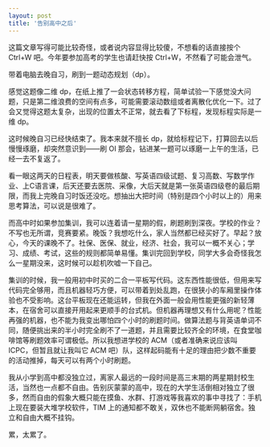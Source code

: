 ```yaml
---
layout: post
title: '告别高中之后'
---
```

这篇文章写得可能比较奇怪，或者说内容显得比较傻，不想看的话直接按个 Ctrl+W 吧。今年要参加高考的学生也请赶快按 Ctrl+W，不然看了可能会泄气。

带着电脑去晚自习，刷到一题动态规划（dp）。

感觉这题像二维 dp，在纸上推了一会状态转移方程，简单试验一下感觉没大问题，只是第二维浪费的空间有点多，可能需要滚动数组或者离散化优化一下。过了会又觉得这题太复杂，出现的位置太不正常，就去看了下标程，发现标程实际是一维 dp。

这时候晚自习已经快结束了。我本来就不擅长 dp，就给标程记下，打算回去以后慢慢琢磨，却突然意识到——刷 OI 那会，钻进某一题可以琢磨一上午的生活，已经一去不复返了。

看一眼这两天的日程表，明天要做核酸、写英语四级试题、复习高数、写数学作业、上C语言课，后天还要去医院、采像，大后天就是第一张英语四级卷的最后期限，而我上完晚自习时饭还没吃。想抽出大把时间（特别是四个小时以上的）用来思考算法，可以说是很难了。

而高中时如果参加集训，我可以连着请一星期的假，刷题刷到深夜。学校的作业？不写也无所谓，竞赛要紧。晚饭？我想吃什么，家人当然都已经买好了。早起？放心，今天的课晚不了。社保、医保、就业，经济、社会，我可以一概不关心；学习、成绩、考试，这些的规则都简单易懂。集训完回到学校，同学大多会奇怪我怎么一星期没来，这时候可以趁机吹嘘一下自己。

集训的时候，我一般用初中时买的二合一平板写代码。这东西性能很低，但用来写代码完全够用，而且机器轻巧方便，可以带着到处乱跑，在很狭小的车厢里操作体验也不受影响。这台平板现在还能运转，但我在外面一般会用性能更强的新轻薄本，在宿舍可以直接开用起来更顺手的台式机。但机器再理想又有什么用呢？性能再强的机器，也不能为我变出哪怕四个小时的刷题时间。做算法题与背英语单词不同，随便挑出来的半小时完全刷不了一道题，并且需要比较齐全的环境，在食堂咖啡馆等刷题效率可谓极低。所以我想进学校的 ACM（或者准确来说应该叫 ICPC，但暂且就让我叫它 ACM 吧）队，这样起码能有十足的理由把少数不重要的活动推掉，每天可以有两个小时刷题。

我从小学到高中都没独立过，离家人最远的一段时间是高三末期的两星期封校生活，当然也一点都不自由。告别灰蒙蒙的高中，现在的大学生活倒相对独立了很多，然而自由的假象大概只能在摸鱼、水群、打游戏等我喜欢的事中寻找了：手机上现在要装大堆学校软件，TIM 上的通知都不敢关，双休也不能断网躺宿舍。独立和自由大概不挂钩。

累，太累了。
